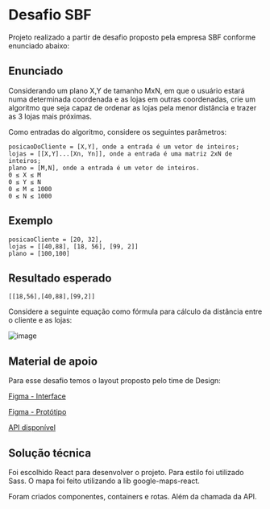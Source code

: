 # Desafio SBF

Projeto realizado a partir de desafio proposto pela empresa SBF conforme enunciado abaixo:
## Enunciado

Considerando um plano X,Y de tamanho MxN, em que o usuário estará numa determinada coordenada e as lojas em outras coordenadas, crie um algoritmo que seja capaz de ordenar as lojas pela menor distância e trazer as 3 lojas mais próximas.

Como entradas do algoritmo, considere os seguintes parâmetros:

```text
posicaoDoCliente = [X,Y], onde a entrada é um vetor de inteiros;
lojas = [[X,Y]...[Xn, Yn]], onde a entrada é uma matriz 2xN de inteiros;
plano = [M,N], onde a entrada é um vetor de inteiros.
0 ≤ X ≤ M
0 ≤ Y ≤ N
0 ≤ M ≤ 1000
0 ≤ N ≤ 1000
```

## Exemplo

```text
posicaoCliente = [20, 32],
lojas = [[40,88], [18, 56], [99, 2]]
plano = [100,100]
```

## Resultado esperado

```text
[[18,56],[40,88],[99,2]]
```

Considere a seguinte equação como fórmula para cálculo da distância entre o cliente e as lojas:

![image](https://s2.static.brasilescola.uol.com.br/be/2020/02/1-formula-distancia-entre-dois-pontos.jpeg)

## Material de apoio

Para esse desafio temos o layout proposto pelo time de Design:

[Figma - Interface](https://www.figma.com/file/yP8EVezGVQyW6dftG3McY2/Teste-geolocaliza%C3%A7%C3%A3o-front-end?node-id=16%3A3570)

[Figma - Protótipo](https://www.figma.com/proto/yP8EVezGVQyW6dftG3McY2/Teste-geolocaliza%C3%A7%C3%A3o-front-end?page-id=0%3A1&node-id=16%3A3055&viewport=2221%2C1362%2C0.37684541940689087&scaling=min-zoom&starting-point-node-id=16%3A3055&show-proto-sidebar=1)

[API disponível](https://api.gruposbf.com.br/geolocation-api/stores)


## Solução técnica

Foi escolhido React para desenvolver o projeto.
Para estilo foi utilizado Sass.
O mapa foi feito utilizando a lib google-maps-react.

Foram criados componentes, containers e rotas. Além da chamada da API.